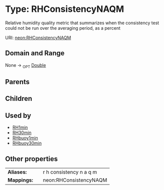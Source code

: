 
# Type: RHConsistencyNAQM


Relative humidity quality metric that summarizes when the consistency test could not be run over the averaging period, as a percent

URI: [neon:RHConsistencyNAQM](https://data.neonscience.org/RHConsistencyNAQM)


## Domain and Range

None ->  <sub>OPT</sub> [Double](types/Double.md)

## Parents


## Children


## Used by

 * [RH1min](RH1min.md)
 * [RH30min](RH30min.md)
 * [RHbuoy1min](RHbuoy1min.md)
 * [RHbuoy30min](RHbuoy30min.md)

## Other properties

|  |  |  |
| --- | --- | --- |
| **Aliases:** | | r h consistency n a q m |
| **Mappings:** | | neon:RHConsistencyNAQM |

